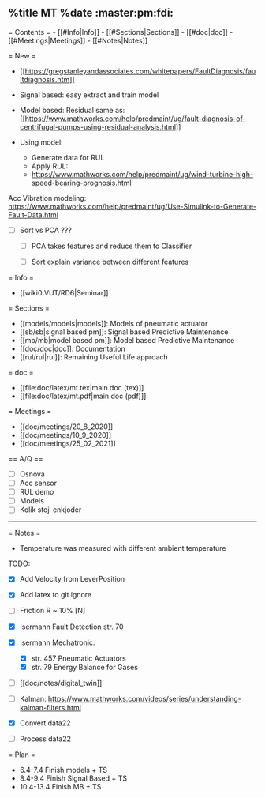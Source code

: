 %title MT
%date
:master:pm:fdi:
----
= Contents =
    - [[#Info|Info]]
    - [[#Sections|Sections]]
    - [[#doc|doc]]
    - [[#Meetings|Meetings]]
    - [[#Notes|Notes]]

= New =
- [[https://gregstanleyandassociates.com/whitepapers/FaultDiagnosis/faultdiagnosis.htm]]

- Signal based: easy extract and train model
- Model based: Residual same as:
[[https://www.mathworks.com/help/predmaint/ug/fault-diagnosis-of-centrifugal-pumps-using-residual-analysis.html]]
- Using model:
    - Generate data for RUL
    - Apply RUL:
    - https://www.mathworks.com/help/predmaint/ug/wind-turbine-high-speed-bearing-prognosis.html

Acc Vibration modeling:
https://www.mathworks.com/help/predmaint/ug/Use-Simulink-to-Generate-Fault-Data.html

* [ ] Sort vs PCA ???
    * [ ] PCA takes features and reduce them to Classifier
    * [ ] Sort explain variance between different features


= Info =
- [[wiki0:VUT/RD6|Seminar]]
 
= Sections =
- [[models/models|models]]: Models of pneumatic actuator
- [[sb/sb|signal based pm]]: Signal based Predictive Maintenance
- [[mb/mb|model based pm]]: Model based Predictive Maintenance
- [[doc/doc|doc]]: Documentation
- [[rul/rul|rul]]: Remaining Useful Life approach

= doc =
- [[file:doc/latex/mt.tex|main doc (tex)]]
- [[file:doc/latex/mt.pdf|main doc (pdf)]]

= Meetings =
- [[doc/meetings/20_8_2020]]
- [[doc/meetings/10_9_2020]]
- [[doc/meetings/25_02_2021]]

== A/Q ==
* [ ] Osnova
* [ ] Acc sensor
* [ ] RUL demo
* [ ] Models
* [ ] Kolik stoji enkjoder

----

= Notes =
- Temperature was measured with different ambient temperature 

TODO:

* [X] Add Velocity from LeverPosition 
* [X] Add latex to git ignore
* [ ] Friction R ~ 10% [N]

* [X] Isermann Fault Detection str. 70
* [X] Isermann Mechatronic:
    * [X] str. 457 Pneumatic Actuators
    * [X] str. 79 Energy Balance for Gases
* [ ] [[doc/notes/digital_twin]]
* [ ] Kalman: https://www.mathworks.com/videos/series/understanding-kalman-filters.html
* [X] Convert data22
* [ ] Process data22


= Plan =
* 6.4-7.4 Finish models + TS
* 8.4-9.4 Finish Signal Based + TS
* 10.4-13.4 Finish MB + TS



